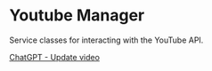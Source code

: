 # Youtube Manager

Service classes for interacting with the YouTube API.

[ChatGPT - Update video](https://chatgpt.com/c/41b75159-95c5-4183-92f3-e1be5e52a1e8)